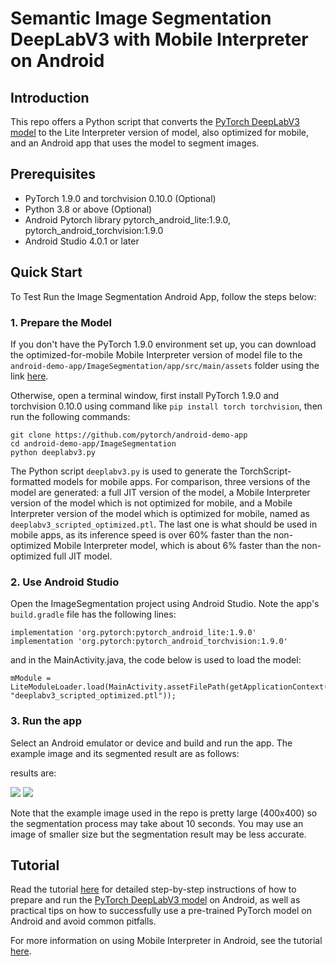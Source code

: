 # Semantic Image Segmentation DeepLabV3 with Mobile Interpreter on Android

## Introduction

This repo offers a Python script that converts the [PyTorch DeepLabV3 model](https://pytorch.org/hub/pytorch_vision_deeplabv3_resnet101) to the Lite Interpreter version of model, also optimized for mobile, and an Android app that uses the model to segment images.

## Prerequisites

* PyTorch 1.9.0 and torchvision 0.10.0 (Optional)
* Python 3.8 or above (Optional)
* Android Pytorch library pytorch_android_lite:1.9.0, pytorch_android_torchvision:1.9.0
* Android Studio 4.0.1 or later

## Quick Start

To Test Run the Image Segmentation Android App, follow the steps below:

### 1. Prepare the Model

If you don't have the PyTorch 1.9.0 environment set up, you can download the optimized-for-mobile Mobile Interpreter version of model file to the `android-demo-app/ImageSegmentation/app/src/main/assets` folder using the link [here](https://drive.google.com/file/d/1FCm-pHsLiPiiXBsJwookAa0VFS2zTgv-/view?usp=sharing).

Otherwise, open a terminal window, first install PyTorch 1.9.0 and torchvision 0.10.0 using command like `pip install torch torchvision`, then run the following commands:

```
git clone https://github.com/pytorch/android-demo-app
cd android-demo-app/ImageSegmentation
python deeplabv3.py
```

The Python script `deeplabv3.py` is used to generate the TorchScript-formatted models for mobile apps. For comparison, three versions of the model are generated: a full JIT version of the model, a Mobile Interpreter version of the model which is not optimized for mobile, and a Mobile Interpreter version of the model which is optimized for mobile, named as `deeplabv3_scripted_optimized.ptl`. The last one is what should be used in mobile apps, as its inference speed is over 60% faster than the non-optimized Mobile Interpreter model, which is about 6% faster than the non-optimized full JIT model.

### 2. Use Android Studio

Open the ImageSegmentation project using Android Studio. Note the app's `build.gradle` file has the following lines:

```
implementation 'org.pytorch:pytorch_android_lite:1.9.0'
implementation 'org.pytorch:pytorch_android_torchvision:1.9.0'
```

and in the MainActivity.java, the code below is used to load the model:

```
mModule = LiteModuleLoader.load(MainActivity.assetFilePath(getApplicationContext(), "deeplabv3_scripted_optimized.ptl"));
```

### 3. Run the app
Select an Android emulator or device and build and run the app. The example image and its segmented result are as follows:

results are:

![](screenshot1.png)
![](screenshot2.png)

Note that the example image used in the repo is pretty large (400x400) so the segmentation process may take about 10 seconds. You may use an image of smaller size but the segmentation result may be less accurate.

## Tutorial

Read the tutorial [here](https://pytorch.org/tutorials/beginner/deeplabv3_on_android.html) for detailed step-by-step instructions of how to prepare and run the [PyTorch DeepLabV3 model](https://pytorch.org/hub/pytorch_vision_deeplabv3_resnet101) on Android, as well as practical tips on how to successfully use a pre-trained PyTorch model on Android and avoid common pitfalls.

For more information on using Mobile Interpreter in Android, see the tutorial [here](https://pytorch.org/tutorials/recipes/mobile_interpreter.html).
